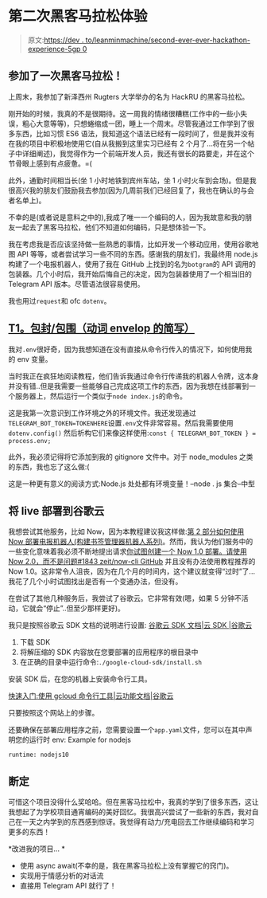 # 第二次黑客马拉松体验

> 原文:[https://dev . to/leanminmachine/second-ever-ever-hackathon-experience-5gp 0](https://dev.to/leanminmachine/second-ever-hackathon-experience-5gp0)

## [](#took-part-in-a-hackathon)参加了一次黑客马拉松！

上周末，我参加了新泽西州 Rugters 大学举办的名为 HackRU 的黑客马拉松。

刚开始的时候，我真的不是很期待。这一周我的情绪很糟糕(工作中的一些小失误，粗心大意等等)，只想蜷缩成一团，睡上一个周末。尽管我通过工作学到了很多东西，比如习惯 ES6 语法，我知道这个语法已经有一段时间了，但是我并没有在我的项目中积极地使用它(自从我搬到这里实习已经有 2 个月了...将在另一个帖子中详细阐述)，我觉得作为一个前端开发人员，我还有很长的路要走，并在这个节骨眼上感到有点疲惫。=(

此外，通勤时间相当长(坐 1 小时地铁到宾州车站，坐 1 小时火车到会场)。但是我很高兴我的朋友们鼓励我去参加(因为几周前我们已经回复了，我也在确认的与会者名单上)。

不幸的是(或者说是意料之中的),我成了唯一一个编码的人，因为我故意和我的朋友一起去了黑客马拉松，他们不知道如何编码，只是想体验一下。

我在考虑我是否应该坚持做一些熟悉的事情，比如开发一个移动应用，使用谷歌地图 API 等等，或者尝试学习一些不同的东西。感谢我的朋友们，我最终用 node.js 构建了一个电报机器人，使用了我在 GitHub 上找到的名为`botgram`的 API 调用的包装器。几个小时后，我开始后悔自己的决定，因为包装器使用了一个相当旧的 Telegram API 版本。尽管语法很容易使用。

我也用过`request`和 ofc `dotenv`。

## [T1。包封/包围（动词 envelop 的简写）](#env)

我对`.env`很好奇，因为我想知道在没有直接从命令行传入的情况下，如何使用我的 env 变量。

当时我正在疯狂地阅读教程，他们告诉我通过命令行传递我的机器人令牌，这本身并没有错..但是我需要一些能够自己完成这项工作的东西，因为我想在线部署到一个服务器上，然后运行一个类似于`node index.js`的命令。

这是我第一次意识到工作环境之外的环境文件。我还发现通过
`TELEGRAM_BOT_TOKEN=TOKENHERE`设置`.env`文件非常容易。然后我需要使用`dotenv.config()`
然后析构它们来像这样使用:`const { TELEGRAM_BOT_TOKEN } = process.env;`

此外，我必须记得将它添加到我的 gitignore 文件中。对于 node_modules 之类的东西，我也忘了这么做:(

这是一种更有意义的阅读方式:Node.js 处处都有环境变量！–node . js 集合–中型

## [](#deploying-live-to-google-cloud)将 live 部署到谷歌云

我想尝试其他服务，比如 Now，因为本教程建议我这样做:[第 2 部分如何使用 Now 部署电报机器人(构建书签管理器机器人系列)](https://itnext.io/part-2-deploying-a-telegram-bot-using-now-building-a-bookmark-manager-bot-series-9304104a64ae)。然而，我认为他们服务中的一些变化意味着我必须不断地提出请求[你试图创建一个 Now 1.0 部署。请使用 Now 2.0，而不是问题#1843 zeit/now-cli GitHub](https://github.com/zeit/now-cli/issues/1843) 并且没有办法使用教程推荐的 Now 1.0。这非常令人沮丧，因为在几个月的时间内，这个建议就变得“过时”了...我花了几个小时试图找出是否有一个变通办法，但没有。

在尝试了其他几种服务后，我尝试了谷歌云。它非常有效(嗯，如果 5 分钟不活动，它就会“停止”..但至少那样更好)。

我只是按照谷歌云 SDK 文档的说明进行设置:
[谷歌云 SDK 文档|云 SDK |谷歌云](https://cloud.google.com/sdk/docs/#install_the_latest_cloud_tools_version_cloudsdk_current_version)

1.  下载 SDK
2.  将解压缩的 SDK 内容放在您要部署的应用程序的根目录中
3.  在正确的目录中运行命令:`./google-cloud-sdk/install.sh`

安装 SDK 后，在您的机器上安装命令行工具。

[快速入门:使用 gcloud 命令行工具|云功能文档|谷歌云](https://cloud.google.com/functions/docs/quickstart#functions-update-install-gcloud-node8)

只要按照这个网站上的步骤。

还要确保在部署应用程序之前，您需要设置一个`app.yaml`文件，您可以在其中声明您的运行时 env: Example for nodejs

```
runtime: nodejs10 
```

## [](#conclude)断定

可惜这个项目没得什么奖哈哈。但在黑客马拉松中，我真的学到了很多东西，这让我想起了为学校项目通宵编码的美好回忆。我很高兴尝试了一些新的东西，我对自己在一天之内学到的东西感到惊讶。我觉得有动力/充电回去工作继续编码和学习更多的东西！

*改进我的项目… *

*   使用 async await(不幸的是，我在黑客马拉松上没有掌握它的窍门)。
*   实现用于情感分析的对话流
*   直接用 Telegram API 就行了！